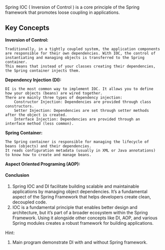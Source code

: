 Spring IOC ( Inversion of Control ) is a core principle of the Spring framework that promotes loose coupling in applications.


## Key Concepts

**Inversion of Control:**

    Traditionally, in a tightly coupled system, the application components are responsible for their own dependencies. With IOC, the control of instantiating and managing objects is transferred to the Spring container.
    This means that instead of your classes creating their dependencies, the Spring container injects them.

**Dependency Injection (DI):**

    DI is the most common way to implement IOC. It allows you to define how your objects (beans) are wired together.
    There are mainly three types of dependency injection:
        Constructor Injection: Dependencies are provided through class constructors.
        Setter Injection: Dependencies are set through setter methods after the object is created.
        Interface Injection: Dependencies are provided through an interface method (less common).

**Spring Container:**

    The Spring container is responsible for managing the lifecycle of beans (objects) and their dependencies.
    It reads configuration metadata (usually in XML or Java annotations) to know how to create and manage beans.

**Aspect Oriented Programing (AOP):**

#### Conclusion

1. Spring IOC and DI facilitate building scalable and maintainable applications by managing object dependencies. It’s a fundamental aspect of the Spring Framework that helps developers create clean, decoupled code.
2. IOC is a fundamental principle that enables better design and architecture, but it’s part of a broader ecosystem within the Spring Framework. Using it alongside other concepts like DI, AOP, and various Spring modules creates a robust framework for building applications.

Hint:
1. Main program demonstrate DI with and without Spring framework.
